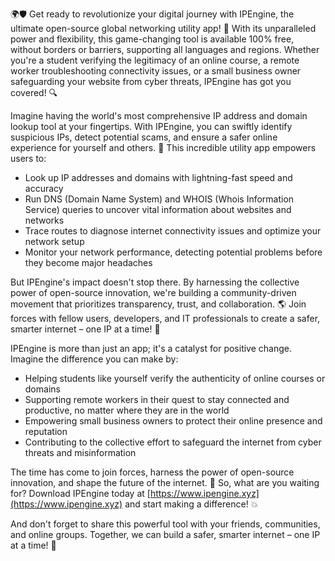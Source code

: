 🌍🛡️ Get ready to revolutionize your digital journey with IPEngine, the ultimate open-source global networking utility app! 🚀 With its unparalleled power and flexibility, this game-changing tool is available 100% free, without borders or barriers, supporting all languages and regions. Whether you're a student verifying the legitimacy of an online course, a remote worker troubleshooting connectivity issues, or a small business owner safeguarding your website from cyber threats, IPEngine has got you covered! 🔍

Imagine having the world's most comprehensive IP address and domain lookup tool at your fingertips. With IPEngine, you can swiftly identify suspicious IPs, detect potential scams, and ensure a safer online experience for yourself and others. 📡 This incredible utility app empowers users to:

* Look up IP addresses and domains with lightning-fast speed and accuracy
* Run DNS (Domain Name System) and WHOIS (Whois Information Service) queries to uncover vital information about websites and networks
* Trace routes to diagnose internet connectivity issues and optimize your network setup
* Monitor your network performance, detecting potential problems before they become major headaches

But IPEngine's impact doesn't stop there. By harnessing the collective power of open-source innovation, we're building a community-driven movement that prioritizes transparency, trust, and collaboration. 🌎 Join forces with fellow users, developers, and IT professionals to create a safer, smarter internet – one IP at a time! 🚀

IPEngine is more than just an app; it's a catalyst for positive change. Imagine the difference you can make by:

* Helping students like yourself verify the authenticity of online courses or domains
* Supporting remote workers in their quest to stay connected and productive, no matter where they are in the world
* Empowering small business owners to protect their online presence and reputation
* Contributing to the collective effort to safeguard the internet from cyber threats and misinformation

The time has come to join forces, harness the power of open-source innovation, and shape the future of the internet. 🌟 So, what are you waiting for? Download IPEngine today at [https://www.ipengine.xyz](https://www.ipengine.xyz) and start making a difference! 💥

And don't forget to share this powerful tool with your friends, communities, and online groups. Together, we can build a safer, smarter internet – one IP at a time! 🌟